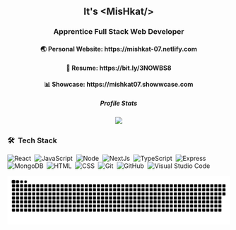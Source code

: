 <h2 align="center">It's &lt;MisHkat/&gt;</h2>
<h3 align="center">Apprentice Full Stack Web Developer</h3>

<h4 align="center">🌏 Personal Website: https://mishkat-07.netlify.com </h4>
<h4 align="center">📑 Resume: https://bit.ly/3NOWBS8 </h4>
<h4 align="center">📊 Showcase: https://mishkat07.showwcase.com </h4>

<h5 align="center">Profile Stats</h5>

<div align="center">
  <img width="500"
 src="https://github-readme-stats.vercel.app/api/top-langs/?username=MisHkat07&hide_border=true&layout=compact&show_icons=true&theme=midnight-purple&langs_count=10"
            />
</div>

### 🛠 &nbsp;Tech Stack

![React](https://img.shields.io/badge/-React-05122A?style=flat&logo=react)&nbsp;
![JavaScript](https://img.shields.io/badge/-JavaScript-05122A?style=flat&logo=javascript)&nbsp;
![Node](https://img.shields.io/badge/-NodeJs-05122A?style=flat&logo=nodejs&logoColor=FFA518)&nbsp;
![NextJs](https://img.shields.io/badge/-NextJs-05122A?style=flat&logo=nextjs&logoColor=A8B9CC)&nbsp;
![TypeScript](https://img.shields.io/badge/-TypeScript-05122A?style=flat&logo=typescript)&nbsp;
![Express](https://img.shields.io/badge/-Express-05122A?style=flat&logo=expressjs)&nbsp;
![MongoDB](https://img.shields.io/badge/-MongoDB-05122A?style=flat&logo=mongodb)&nbsp;
![HTML](https://img.shields.io/badge/-HTML-05122A?style=flat&logo=HTML5)&nbsp;
![CSS](https://img.shields.io/badge/-CSS-05122A?style=flat&logo=CSS3&logoColor=1572B6)&nbsp;
![Git](https://img.shields.io/badge/-Git-05122A?style=flat&logo=git)&nbsp;
![GitHub](https://img.shields.io/badge/-GitHub-05122A?style=flat&logo=github)&nbsp;
![Visual Studio Code](https://img.shields.io/badge/-Visual%20Studio%20Code-05122A?style=flat&logo=visual-studio-code&logoColor=007ACC)&nbsp;

   <p align="center">
   <a href="https://github.com/mikyll/mikyll"><img alt="Snake animation" src="https://github.com/mikyll/mikyll/blob/output/github-contribution-grid-snake.svg"/></a>
  </p>
  
